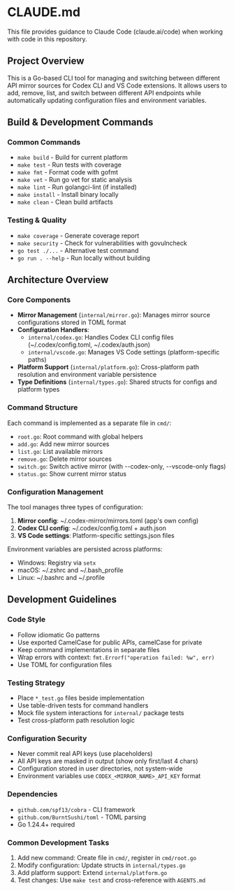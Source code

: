 # CLAUDE.md

This file provides guidance to Claude Code (claude.ai/code) when working with code in this repository.

## Project Overview

This is a Go-based CLI tool for managing and switching between different API mirror sources for Codex CLI and VS Code extensions. It allows users to add, remove, list, and switch between different API endpoints while automatically updating configuration files and environment variables.

## Build & Development Commands

### Common Commands
- `make build` - Build for current platform
- `make test` - Run tests with coverage
- `make fmt` - Format code with gofmt
- `make vet` - Run go vet for static analysis
- `make lint` - Run golangci-lint (if installed)
- `make install` - Install binary locally
- `make clean` - Clean build artifacts

### Testing & Quality
- `make coverage` - Generate coverage report
- `make security` - Check for vulnerabilities with govulncheck
- `go test ./...` - Alternative test command
- `go run . --help` - Run locally without building

## Architecture Overview

### Core Components
- **Mirror Management** (`internal/mirror.go`): Manages mirror source configurations stored in TOML format
- **Configuration Handlers**: 
  - `internal/codex.go`: Handles Codex CLI config files (~/.codex/config.toml, ~/.codex/auth.json)
  - `internal/vscode.go`: Manages VS Code settings (platform-specific paths)
- **Platform Support** (`internal/platform.go`): Cross-platform path resolution and environment variable persistence
- **Type Definitions** (`internal/types.go`): Shared structs for configs and platform types

### Command Structure
Each command is implemented as a separate file in `cmd/`:
- `root.go`: Root command with global helpers
- `add.go`: Add new mirror sources
- `list.go`: List available mirrors
- `remove.go`: Delete mirror sources
- `switch.go`: Switch active mirror (with --codex-only, --vscode-only flags)
- `status.go`: Show current mirror status

### Configuration Management
The tool manages three types of configuration:
1. **Mirror config**: ~/.codex-mirror/mirrors.toml (app's own config)
2. **Codex CLI config**: ~/.codex/config.toml + auth.json
3. **VS Code settings**: Platform-specific settings.json files

Environment variables are persisted across platforms:
- Windows: Registry via `setx`
- macOS: ~/.zshrc and ~/.bash_profile
- Linux: ~/.bashrc and ~/.profile

## Development Guidelines

### Code Style
- Follow idiomatic Go patterns
- Use exported CamelCase for public APIs, camelCase for private
- Keep command implementations in separate files
- Wrap errors with context: `fmt.Errorf("operation failed: %w", err)`
- Use TOML for configuration files

### Testing Strategy
- Place `*_test.go` files beside implementation
- Use table-driven tests for command handlers
- Mock file system interactions for `internal/` package tests
- Test cross-platform path resolution logic

### Configuration Security
- Never commit real API keys (use placeholders)
- All API keys are masked in output (show only first/last 4 chars)
- Configuration stored in user directories, not system-wide
- Environment variables use `CODEX_<MIRROR_NAME>_API_KEY` format

### Dependencies
- `github.com/spf13/cobra` - CLI framework
- `github.com/BurntSushi/toml` - TOML parsing
- Go 1.24.4+ required

### Common Development Tasks
1. Add new command: Create file in `cmd/`, register in `cmd/root.go`
2. Modify configuration: Update structs in `internal/types.go`
3. Add platform support: Extend `internal/platform.go`
4. Test changes: Use `make test` and cross-reference with `AGENTS.md`